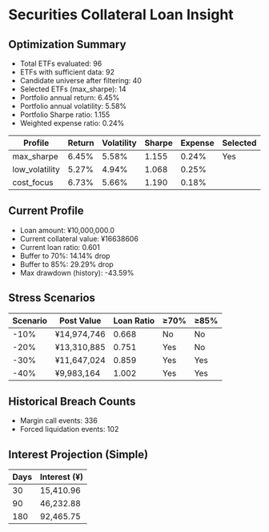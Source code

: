 # Securities Collateral Loan Insight

## Optimization Summary
- Total ETFs evaluated: 96
- ETFs with sufficient data: 92
- Candidate universe after filtering: 40
- Selected ETFs (max_sharpe): 14
- Portfolio annual return: 6.45%
- Portfolio annual volatility: 5.58%
- Portfolio Sharpe ratio: 1.155
- Weighted expense ratio: 0.24%

| Profile | Return | Volatility | Sharpe | Expense | Selected |
| --- | --- | --- | --- | --- | --- |
| max_sharpe | 6.45% | 5.58% | 1.155 | 0.24% | Yes |
| low_volatility | 5.27% | 4.94% | 1.068 | 0.25% |  |
| cost_focus | 6.73% | 5.66% | 1.190 | 0.18% |  |

## Current Profile
- Loan amount: ¥10,000,000.0
- Current collateral value: ¥16638606
- Current loan ratio: 0.601
- Buffer to 70%: 14.14% drop
- Buffer to 85%: 29.29% drop
- Max drawdown (history): -43.59%

## Stress Scenarios
| Scenario | Post Value | Loan Ratio | ≥70% | ≥85% |
| --- | --- | --- | --- | --- |
| -10% | ¥14,974,746 | 0.668 | No | No |
| -20% | ¥13,310,885 | 0.751 | Yes | No |
| -30% | ¥11,647,024 | 0.859 | Yes | Yes |
| -40% | ¥9,983,164 | 1.002 | Yes | Yes |

## Historical Breach Counts
- Margin call events: 336
- Forced liquidation events: 102

## Interest Projection (Simple)
| Days | Interest (¥) |
| --- | --- |
| 30 | 15,410.96 |
| 90 | 46,232.88 |
| 180 | 92,465.75 |
